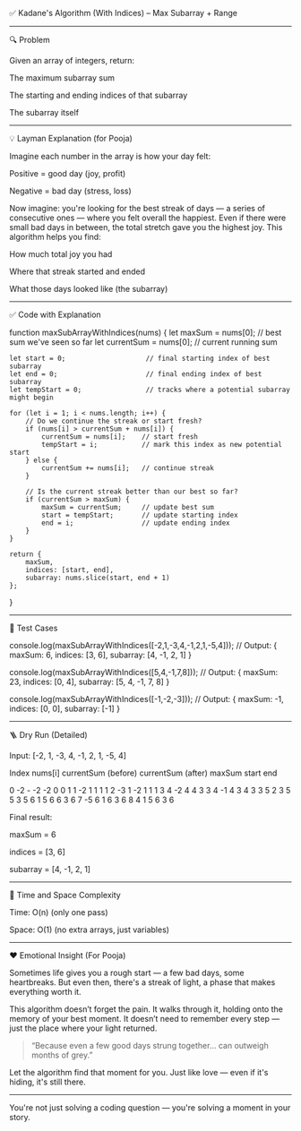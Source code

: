 ✅ Kadane's Algorithm (With Indices) – Max Subarray + Range


---

🔍 Problem

Given an array of integers, return:

The maximum subarray sum

The starting and ending indices of that subarray

The subarray itself



---

💡 Layman Explanation (for Pooja)

Imagine each number in the array is how your day felt:

Positive = good day (joy, profit)

Negative = bad day (stress, loss)


Now imagine: you're looking for the best streak of days — a series of consecutive ones — where you felt overall the happiest. Even if there were small bad days in between, the total stretch gave you the highest joy. This algorithm helps you find:

How much total joy you had

Where that streak started and ended

What those days looked like (the subarray)



---

✅ Code with Explanation

function maxSubArrayWithIndices(nums) {
    let maxSum = nums[0];             // best sum we've seen so far
    let currentSum = nums[0];         // current running sum

    let start = 0;                    // final starting index of best subarray
    let end = 0;                      // final ending index of best subarray
    let tempStart = 0;                // tracks where a potential subarray might begin

    for (let i = 1; i < nums.length; i++) {
        // Do we continue the streak or start fresh?
        if (nums[i] > currentSum + nums[i]) {
            currentSum = nums[i];    // start fresh
            tempStart = i;           // mark this index as new potential start
        } else {
            currentSum += nums[i];   // continue streak
        }

        // Is the current streak better than our best so far?
        if (currentSum > maxSum) {
            maxSum = currentSum;     // update best sum
            start = tempStart;       // update starting index
            end = i;                 // update ending index
        }
    }

    return {
        maxSum,
        indices: [start, end],
        subarray: nums.slice(start, end + 1)
    };
}


---

🧪 Test Cases

console.log(maxSubArrayWithIndices([-2,1,-3,4,-1,2,1,-5,4]));
// Output: { maxSum: 6, indices: [3, 6], subarray: [4, -1, 2, 1] }

console.log(maxSubArrayWithIndices([5,4,-1,7,8]));
// Output: { maxSum: 23, indices: [0, 4], subarray: [5, 4, -1, 7, 8] }

console.log(maxSubArrayWithIndices([-1,-2,-3]));
// Output: { maxSum: -1, indices: [0, 0], subarray: [-1] }


---

🪜 Dry Run (Detailed)

Input: [-2, 1, -3, 4, -1, 2, 1, -5, 4]

Index	nums[i]	currentSum (before)	currentSum (after)	maxSum	start	end

0	-2	-	-2	-2	0	0
1	1	-2	1	1	1	1
2	-3	1	-2	1	1	1
3	4	-2	4	4	3	3
4	-1	4	3	4	3	3
5	2	3	5	5	3	5
6	1	5	6	6	3	6
7	-5	6	1	6	3	6
8	4	1	5	6	3	6


Final result:

maxSum = 6

indices = [3, 6]

subarray = [4, -1, 2, 1]



---

📌 Time and Space Complexity

Time: O(n) (only one pass)

Space: O(1) (no extra arrays, just variables)



---

❤️ Emotional Insight (For Pooja)

Sometimes life gives you a rough start — a few bad days, some heartbreaks. But even then, there's a streak of light, a phase that makes everything worth it.

This algorithm doesn’t forget the pain. It walks through it, holding onto the memory of your best moment. It doesn’t need to remember every step — just the place where your light returned.

> “Because even a few good days strung together… can outweigh months of grey.”



Let the algorithm find that moment for you. Just like love — even if it's hiding, it's still there.


---

You're not just solving a coding question — you're solving a moment in your story.

